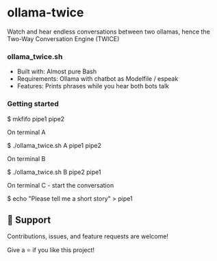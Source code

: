 # ollama-twice
Watch and hear endless conversations between two ollamas, hence the Two-Way Conversation Engine (TWICE)

### ollama_twice.sh

- Built with:   Almost pure Bash
- Requirements: Ollama with chatbot as Modelfile / espeak
- Features:     Prints phrases while you hear both bots talk

### Getting started

$ mkfifo pipe1 pipe2

On terminal A

$ ./ollama_twice.sh A pipe1 pipe2

On terminal B

$ ./ollama_twice.sh B pipe2 pipe1

On terminal C - start the conversation

$ echo "Please tell me a short story" > pipe1

## 🤝 Support

Contributions, issues, and feature requests are welcome!

Give a ⭐️ if you like this project!
